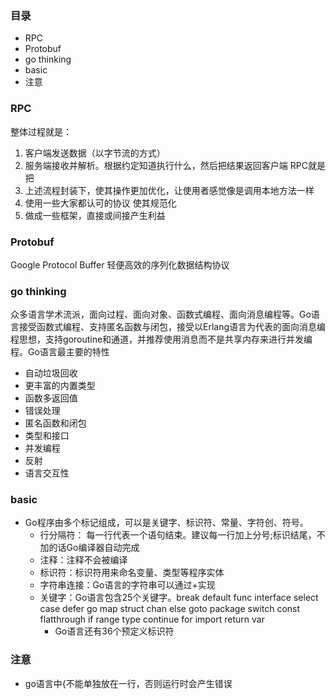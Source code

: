 ### 目录
* RPC
* Protobuf
* go thinking
* basic
* 注意

### RPC
整体过程就是：
1. 客户端发送数据（以字节流的方式）
2. 服务端接收并解析。根据约定知道执行什么，然后把结果返回客户端
RPC就是把
1. 上述流程封装下，使其操作更加优化，让使用者感觉像是调用本地方法一样
2. 使用一些大家都认可的协议 使其规范化
3. 做成一些框架，直接或间接产生利益

### Protobuf
Google Protocol Buffer
轻便高效的序列化数据结构协议

### go thinking
众多语言学术流派，面向过程、面向对象、函数式编程、面向消息编程等。Go语言接受函数式编程、支持匿名函数与闭包，接受以Erlang语言为代表的面向消息编程思想，支持goroutine和通道，并推荐使用消息而不是共享内存来进行并发编程。Go语言最主要的特性
* 自动垃圾回收
* 更丰富的内置类型
* 函数多返回值
* 错误处理
* 匿名函数和闭包
* 类型和接口
* 并发编程
* 反射
* 语言交互性

### basic
* Go程序由多个标记组成，可以是关键字、标识符、常量、字符创、符号。
    * 行分隔符： 每一行代表一个语句结束。建议每一行加上分号;标识结尾，不加的话Go编译器自动完成
    * 注释：注释不会被编译
    * 标识符：标识符用来命名变量、类型等程序实体
    * 字符串连接：Go语言的字符串可以通过+实现
    * 关键字：Go语言包含25个关键字。break default func interface select case defer go map struct chan else goto package switch const flatthrough if range type continue for import return var
        * Go语言还有36个预定义标识符

### 注意
* go语言中{不能单独放在一行，否则运行时会产生错误
